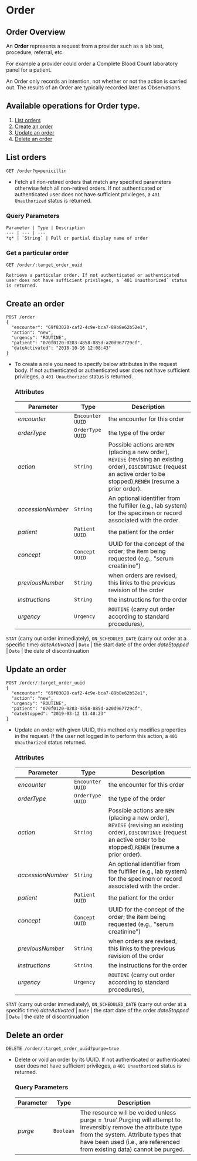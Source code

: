# Order

## Order Overview

An **Order** represents a request from a provider such as a lab test, procedure, referral, etc.

For example a provider could order a Complete Blood Count laboratory panel for a patient.

An Order only records an intention, not whether or not the action is carried out. The results of an Order are typically recorded later as Observations.

## Available operations for Order type.

1. [List orders](#list-orders)
2. [Create an order](#create-an-order)
3. [Update an order](#update-an-order)
4. [Delete an order](#delete-an-order)

## List orders

```console
GET /order?q=penicillin
```
* Fetch all non-retired orders that match any specified parameters otherwise fetch all non-retired orders. 
If not authenticated or authenticated user does not have sufficient privileges, a `401 Unauthorized` status is returned.

### Query Parameters

    Parameter | Type | Description
    --- | --- | ---
    *q* | `String` | Full or partial display name of order


### Get a particular order

```console
GET /order/:target_order_uuid
```
    Retrieve a particular order. If not authenticated or authenticated user does not have sufficient privileges, a `401 Unauthorized` status is returned.


## Create an order


```console
POST /order
{
  "encounter": "69f83020-caf2-4c9e-bca7-89b8e62b52e1",
  "action": "new",
  "urgency": "ROUTINE",
  "patient": "070f0120-0283-4858-885d-a20d967729cf",
  "dateActivated": "2018-10-16 12:08:43"
}
```
* To create a role you need to specify below attributes in the request body. If not authenticated or authenticated user does not have sufficient privileges, a `401 Unauthorized` status is returned.

    ### Attributes

    Parameter | Type | Description
    --- | --- | ---
    *encounter* | `Encounter UUID` | the encounter for this order
    *orderType* | `OrderType UUID` | the type of the order
    *action* | `String` | Possible actions are `NEW` (placing a new order), `REVISE` (revising an existing order), `DISCONTINUE` (request an active order to be stopped),`RENEW` (resume a prior order).
    *accessionNumber* | `String` | An optional identifier from the fulfiller (e.g., lab system) for the specimen or record associated with the order.
    *patient* | `Patient UUID` | the patient for the order
    *concept* | `Concept UUID` | UUID for the concept of the order; the item being requested (e.g., "serum creatinine")
    *previousNumber* | `String` | when orders are revised, this links to the previous revision of the order
    *instructions* | `String` | the instructions for the order
    *urgency* | `Urgency` | `ROUTINE` (carry out order according to standard procedures), 
`STAT` (carry out order immediately), `ON_SCHEDULED_DATE` 
(carry out order at a specific time)
    *dateActivated* | `Date` | the start date of the order
    *dateStopped* | `Date` | the date of discontinuation

    
## Update an order


```console
POST /order/:target_order_uuid
{
  "encounter": "69f83020-caf2-4c9e-bca7-89b8e62b52e1",
  "action": "new",
  "urgency": "ROUTINE",
  "patient": "070f0120-0283-4858-885d-a20d967729cf",
  "dateStopped": "2019-03-12 11:48:23"
}
```
* Update an order with given UUID, this method only modifies properties in the request. If the user not logged in to perform this action, a `401 Unauthorized` status returned.

    ### Attributes

    Parameter | Type | Description
    --- | --- | ---
    *encounter* | `Encounter UUID` | the encounter for this order
    *orderType* | `OrderType UUID` | the type of the order
    *action* | `String` | Possible actions are `NEW` (placing a new order), `REVISE` (revising an existing order), `DISCONTINUE` (request an active order to be stopped),`RENEW` (resume a prior order).
    *accessionNumber* | `String` | An optional identifier from the fulfiller (e.g., lab system) for the specimen or record associated with the order.
    *patient* | `Patient UUID` | the patient for the order
    *concept* | `Concept UUID` | UUID for the concept of the order; the item being requested (e.g., "serum creatinine")
    *previousNumber* | `String` | when orders are revised, this links to the previous revision of the order
    *instructions* | `String` | the instructions for the order
    *urgency* | `Urgency` | `ROUTINE` (carry out order according to standard procedures), 
`STAT` (carry out order immediately), `ON_SCHEDULED_DATE` 
(carry out order at a specific time)
    *dateActivated* | `Date` | the start date of the order
    *dateStopped* | `Date` | the date of discontinuation

## Delete an order

```console
DELETE /order/:target_order_uuid?purge=true
```

* Delete or void an order by its UUID. If not authenticated or authenticated user does not have sufficient privileges, a `401 Unauthorized` status is returned.

    ### Query Parameters

    Parameter | Type | Description
    --- | --- | ---
    *purge* | `Boolean` | The resource will be voided unless purge = ‘true’.Purging will attempt to irreversibly remove the attribute type from the system. Attribute types that have been used (i.e., are referenced from existing data) cannot be purged.

